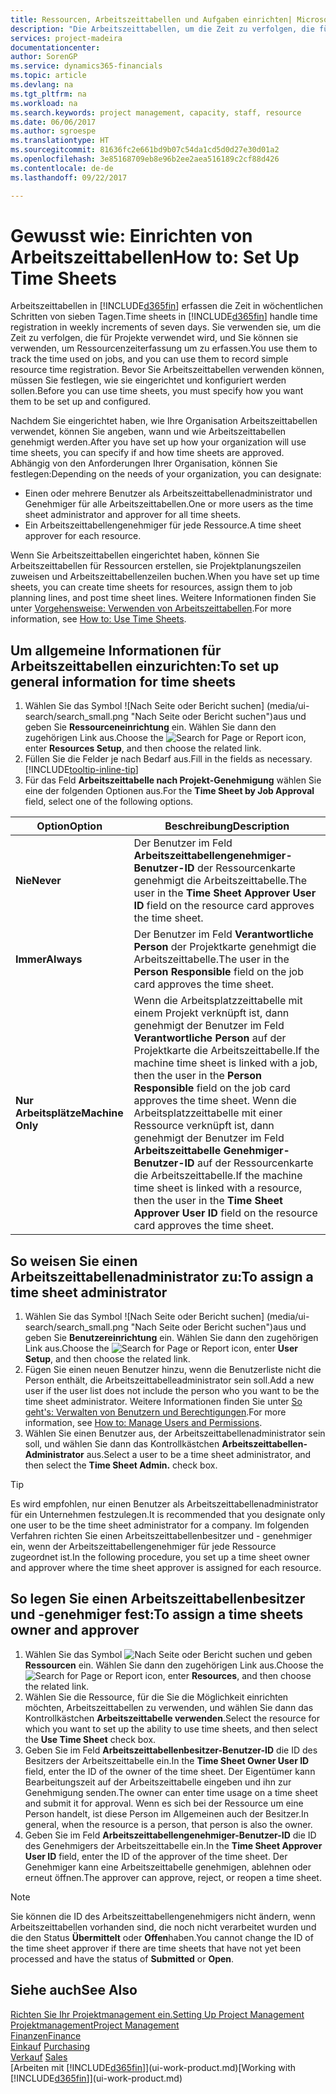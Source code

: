 ```yaml
---
title: Ressourcen, Arbeitszeittabellen und Aufgaben einrichten| Microsoft Docs
description: "Die Arbeitszeittabellen, um die Zeit zu verfolgen, die für Projekte verwendet wurde und Ressourcen verwendet wurde und halfen Ihnen mit Projektmanagement, der Stellenbesetzung und der Kapazität"
services: project-madeira
documentationcenter: 
author: SorenGP
ms.service: dynamics365-financials
ms.topic: article
ms.devlang: na
ms.tgt_pltfrm: na
ms.workload: na
ms.search.keywords: project management, capacity, staff, resource
ms.date: 06/06/2017
ms.author: sgroespe
ms.translationtype: HT
ms.sourcegitcommit: 81636fc2e661bd9b07c54da1cd5d0d27e30d01a2
ms.openlocfilehash: 3e85168709eb8e96b2ee2aea516189c2cf88d426
ms.contentlocale: de-de
ms.lasthandoff: 09/22/2017

---
```

# <a name="how-to-set-up-time-sheets"></a><span data-ttu-id="8e365-103">Gewusst wie: Einrichten von Arbeitszeittabellen</span><span class="sxs-lookup"><span data-stu-id="8e365-103">How to: Set Up Time Sheets</span></span>
<span data-ttu-id="8e365-104">Arbeitszeittabellen in [!INCLUDE[d365fin](includes/d365fin_md.md)] erfassen die Zeit in wöchentlichen Schritten von sieben Tagen.</span><span class="sxs-lookup"><span data-stu-id="8e365-104">Time sheets in [!INCLUDE[d365fin](includes/d365fin_md.md)] handle time registration in weekly increments of seven days.</span></span> <span data-ttu-id="8e365-105">Sie verwenden sie, um die Zeit zu verfolgen, die für Projekte verwendet wird, und Sie können sie verwenden, um Ressourcenzeiterfassung um zu erfassen.</span><span class="sxs-lookup"><span data-stu-id="8e365-105">You use them to track the time used on jobs, and you can use them to record simple resource time registration.</span></span> <span data-ttu-id="8e365-106">Bevor Sie Arbeitszeittabellen verwenden können, müssen Sie festlegen, wie sie eingerichtet und konfiguriert werden sollen.</span><span class="sxs-lookup"><span data-stu-id="8e365-106">Before you can use time sheets, you must specify how you want them to be set up and configured.</span></span>

<span data-ttu-id="8e365-107">Nachdem Sie eingerichtet haben, wie Ihre Organisation Arbeitszeittabellen verwendet, können Sie angeben, wann und wie Arbeitszeittabellen genehmigt werden.</span><span class="sxs-lookup"><span data-stu-id="8e365-107">After you have set up how your organization will use time sheets, you can specify if and how time sheets are approved.</span></span> <span data-ttu-id="8e365-108">Abhängig von den Anforderungen Ihrer Organisation, können Sie festlegen:</span><span class="sxs-lookup"><span data-stu-id="8e365-108">Depending on the needs of your organization, you can designate:</span></span>

* <span data-ttu-id="8e365-109">Einen oder mehrere Benutzer als Arbeitszeittabellenadministrator und Genehmiger für alle Arbeitszeittabellen.</span><span class="sxs-lookup"><span data-stu-id="8e365-109">One or more users as the time sheet administrator and approver for all time sheets.</span></span>
* <span data-ttu-id="8e365-110">Ein Arbeitszeittabellengenehmiger für jede Ressource.</span><span class="sxs-lookup"><span data-stu-id="8e365-110">A time sheet approver for each resource.</span></span>

<span data-ttu-id="8e365-111">Wenn Sie Arbeitszeittabellen eingerichtet haben, können Sie Arbeitszeittabellen für Ressourcen erstellen, sie Projektplanungszeilen zuweisen und Arbeitszeittabellenzeilen buchen.</span><span class="sxs-lookup"><span data-stu-id="8e365-111">When you have set up time sheets, you can create time sheets for resources, assign them to job planning lines, and post time sheet lines.</span></span> <span data-ttu-id="8e365-112">Weitere Informationen finden Sie unter [Vorgehensweise: Verwenden von Arbeitszeittabellen](projects-how-use-time-sheets.md).</span><span class="sxs-lookup"><span data-stu-id="8e365-112">For more information, see [How to: Use Time Sheets](projects-how-use-time-sheets.md).</span></span>

## <a name="to-set-up-general-information-for-time-sheets"></a><span data-ttu-id="8e365-113">Um allgemeine Informationen für Arbeitszeittabellen einzurichten:</span><span class="sxs-lookup"><span data-stu-id="8e365-113">To set up general information for time sheets</span></span>
1. <span data-ttu-id="8e365-114">Wählen Sie das Symbol ![Nach Seite oder Bericht suchen] (media/ui-search/search_small.png "Nach Seite oder Bericht suchen")aus und geben Sie **Ressourceneinrichtung** ein. Wählen Sie dann den zugehörigen Link aus.</span><span class="sxs-lookup"><span data-stu-id="8e365-114">Choose the ![Search for Page or Report](media/ui-search/search_small.png "Search for Page or Report icon") icon, enter **Resources Setup**, and then choose the related link.</span></span>  
2. <span data-ttu-id="8e365-115">Füllen Sie die Felder je nach Bedarf aus.</span><span class="sxs-lookup"><span data-stu-id="8e365-115">Fill in the fields as necessary.</span></span> [!INCLUDE[tooltip-inline-tip](includes/tooltip-inline-tip_md.md)]
3. <span data-ttu-id="8e365-116">Für das Feld **Arbeitszeittabelle nach Projekt-Genehmigung** wählen Sie eine der folgenden Optionen aus.</span><span class="sxs-lookup"><span data-stu-id="8e365-116">For the **Time Sheet by Job Approval** field, select one of the following options.</span></span>

| <span data-ttu-id="8e365-117">Option</span><span class="sxs-lookup"><span data-stu-id="8e365-117">Option</span></span> | <span data-ttu-id="8e365-118">Beschreibung</span><span class="sxs-lookup"><span data-stu-id="8e365-118">Description</span></span> |
| --- | --- |
| <span data-ttu-id="8e365-119">**Nie**</span><span class="sxs-lookup"><span data-stu-id="8e365-119">**Never**</span></span> |<span data-ttu-id="8e365-120">Der Benutzer im Feld **Arbeitszeittabellengenehmiger-Benutzer-ID** der Ressourcenkarte genehmigt die Arbeitszeittabelle.</span><span class="sxs-lookup"><span data-stu-id="8e365-120">The user in the **Time Sheet Approver User ID** field on the resource card approves the time sheet.</span></span> |
| <span data-ttu-id="8e365-121">**Immer**</span><span class="sxs-lookup"><span data-stu-id="8e365-121">**Always**</span></span> |<span data-ttu-id="8e365-122">Der Benutzer im Feld **Verantwortliche Person** der Projektkarte genehmigt die Arbeitszeittabelle.</span><span class="sxs-lookup"><span data-stu-id="8e365-122">The user in the **Person Responsible** field on the job card approves the time sheet.</span></span> |
| <span data-ttu-id="8e365-123">**Nur Arbeitsplätze**</span><span class="sxs-lookup"><span data-stu-id="8e365-123">**Machine Only**</span></span> |<span data-ttu-id="8e365-124">Wenn die Arbeitsplatzzeittabelle mit einem Projekt verknüpft ist, dann genehmigt der Benutzer im Feld **Verantwortliche Person** auf der Projektkarte die Arbeitszeittabelle.</span><span class="sxs-lookup"><span data-stu-id="8e365-124">If the machine time sheet is linked with a job, then the user in the **Person Responsible** field on the job card approves the time sheet.</span></span> <span data-ttu-id="8e365-125">Wenn die Arbeitsplatzzeittabelle mit einer Ressource verknüpft ist, dann genehmigt der Benutzer im Feld **Arbeitszeittabelle Genehmiger-Benutzer-ID** auf der Ressourcenkarte die Arbeitszeittabelle.</span><span class="sxs-lookup"><span data-stu-id="8e365-125">If the machine time sheet is linked with a resource, then the user in the **Time Sheet Approver User ID** field on the resource card approves the time sheet.</span></span> |

## <a name="to-assign-a-time-sheet-administrator"></a><span data-ttu-id="8e365-126">So weisen Sie einen Arbeitszeittabellenadministrator zu:</span><span class="sxs-lookup"><span data-stu-id="8e365-126">To assign a time sheet administrator</span></span>
1. <span data-ttu-id="8e365-127">Wählen Sie das Symbol ![Nach Seite oder Bericht suchen] (media/ui-search/search_small.png "Nach Seite oder Bericht suchen")aus und geben Sie **Benutzereinrichtung** ein. Wählen Sie dann den zugehörigen Link aus.</span><span class="sxs-lookup"><span data-stu-id="8e365-127">Choose the ![Search for Page or Report](media/ui-search/search_small.png "Search for Page or Report icon") icon, enter **User Setup**, and then choose the related link.</span></span>  
2. <span data-ttu-id="8e365-128">Fügen Sie einen neuen Benutzer hinzu, wenn die Benutzerliste nicht die Person enthält, die Arbeitszeittabelleadministrator sein soll.</span><span class="sxs-lookup"><span data-stu-id="8e365-128">Add a new user if the user list does not include the person who you want to be the time sheet administrator.</span></span> <span data-ttu-id="8e365-129">Weitere Informationen finden Sie unter [So geht's: Verwalten von Benutzern und Berechtigungen](ui-how-users-permissions.md).</span><span class="sxs-lookup"><span data-stu-id="8e365-129">For more information, see [How to: Manage Users and Permissions](ui-how-users-permissions.md).</span></span>
3. <span data-ttu-id="8e365-130">Wählen Sie einen Benutzer aus, der Arbeitszeittabellenadministrator sein soll, und wählen Sie dann das Kontrollkästchen **Arbeitszeittabellen-Administrator** aus.</span><span class="sxs-lookup"><span data-stu-id="8e365-130">Select a user to be a time sheet administrator, and then select the **Time Sheet Admin.** check box.</span></span>  

> [!TIP]  
>   <span data-ttu-id="8e365-131">Es wird empfohlen, nur einen Benutzer als Arbeitszeittabellenadministrator für ein Unternehmen festzulegen.</span><span class="sxs-lookup"><span data-stu-id="8e365-131">It is recommended that you designate only one user to be the time sheet administrator for a company.</span></span> <span data-ttu-id="8e365-132">Im folgenden Verfahren richten Sie einen Arbeitszeittabellenbesitzer und - genehmiger ein, wenn der Arbeitszeittabellengenehmiger für jede Ressource zugeordnet ist.</span><span class="sxs-lookup"><span data-stu-id="8e365-132">In the following procedure, you set up a time sheet owner and approver where the time sheet approver is assigned for each resource.</span></span>  

## <a name="to-assign-a-time-sheets-owner-and-approver"></a><span data-ttu-id="8e365-133">So legen Sie einen Arbeitszeittabellenbesitzer und -genehmiger fest:</span><span class="sxs-lookup"><span data-stu-id="8e365-133">To assign a time sheets owner and approver</span></span>
1. <span data-ttu-id="8e365-134">Wählen Sie das Symbol ![Nach Seite oder Bericht suchen](media/ui-search/search_small.png "Nach Seite oder Bericht suchen") und geben **Ressourcen** ein. Wählen Sie dann den zugehörigen Link aus.</span><span class="sxs-lookup"><span data-stu-id="8e365-134">Choose the ![Search for Page or Report](media/ui-search/search_small.png "Search for Page or Report icon") icon, enter **Resources**, and then choose the related link.</span></span>
2. <span data-ttu-id="8e365-135">Wählen Sie die Ressource, für die Sie die Möglichkeit einrichten möchten, Arbeitszeittabellen zu verwenden, und wählen Sie dann das Kontrollkästchen **Arbeitszeittabelle verwenden**.</span><span class="sxs-lookup"><span data-stu-id="8e365-135">Select the resource for which you want to set up the ability to use time sheets, and then select the **Use Time Sheet** check box.</span></span>  
3. <span data-ttu-id="8e365-136">Geben Sie im Feld **Arbeitszeittabellenbesitzer-Benutzer-ID** die ID des Besitzers der Arbeitszeittabelle ein.</span><span class="sxs-lookup"><span data-stu-id="8e365-136">In the **Time Sheet Owner User ID** field, enter the ID of the owner of the time sheet.</span></span> <span data-ttu-id="8e365-137">Der Eigentümer kann Bearbeitungszeit auf der Arbeitszeittabelle eingeben und ihn zur Genehmigung senden.</span><span class="sxs-lookup"><span data-stu-id="8e365-137">The owner can enter time usage on a time sheet and submit it for approval.</span></span> <span data-ttu-id="8e365-138">Wenn es sich bei der Ressource um eine Person handelt, ist diese Person im Allgemeinen auch der Besitzer.</span><span class="sxs-lookup"><span data-stu-id="8e365-138">In general, when the resource is a person, that person is also the owner.</span></span>  
4. <span data-ttu-id="8e365-139">Geben Sie im Feld **Arbeitszeittabellengenehmiger-Benutzer-ID** die ID des Genehmigers der Arbeitszeittabelle ein.</span><span class="sxs-lookup"><span data-stu-id="8e365-139">In the **Time Sheet Approver User ID** field, enter the ID of the approver of the time sheet.</span></span> <span data-ttu-id="8e365-140">Der Genehmiger kann eine Arbeitszeittabelle genehmigen, ablehnen oder erneut öffnen.</span><span class="sxs-lookup"><span data-stu-id="8e365-140">The approver can approve, reject, or reopen a time sheet.</span></span>  

> [!NOTE]  
>   <span data-ttu-id="8e365-141">Sie können die ID des Arbeitszeittabellengenehmigers nicht ändern, wenn Arbeitszeittabellen vorhanden sind, die noch nicht verarbeitet wurden und die den Status **Übermittelt** oder **Offen**haben.</span><span class="sxs-lookup"><span data-stu-id="8e365-141">You cannot change the ID of the time sheet approver if there are time sheets that have not yet been processed and have the status of **Submitted** or **Open**.</span></span>

## <a name="see-also"></a><span data-ttu-id="8e365-142">Siehe auch</span><span class="sxs-lookup"><span data-stu-id="8e365-142">See Also</span></span>
[<span data-ttu-id="8e365-143">Richten Sie Ihr Projektmanagement ein.</span><span class="sxs-lookup"><span data-stu-id="8e365-143">Setting Up Project Management</span></span>](projects-setup-projects.md)  
[<span data-ttu-id="8e365-144">Projektmanagement</span><span class="sxs-lookup"><span data-stu-id="8e365-144">Project Management</span></span>](projects-manage-projects.md)  
[<span data-ttu-id="8e365-145">Finanzen</span><span class="sxs-lookup"><span data-stu-id="8e365-145">Finance</span></span>](finance.md)  
<span data-ttu-id="8e365-146">[Einkauf](purchasing-manage-purchasing.md)       </span><span class="sxs-lookup"><span data-stu-id="8e365-146">[Purchasing](purchasing-manage-purchasing.md)       </span></span>  
<span data-ttu-id="8e365-147">[Verkauf](sales-manage-sales.md)    </span><span class="sxs-lookup"><span data-stu-id="8e365-147">[Sales](sales-manage-sales.md)    </span></span>  
<span data-ttu-id="8e365-148">[Arbeiten mit [!INCLUDE[d365fin](includes/d365fin_md.md)]](ui-work-product.md)</span><span class="sxs-lookup"><span data-stu-id="8e365-148">[Working with [!INCLUDE[d365fin](includes/d365fin_md.md)]](ui-work-product.md)</span></span>  

